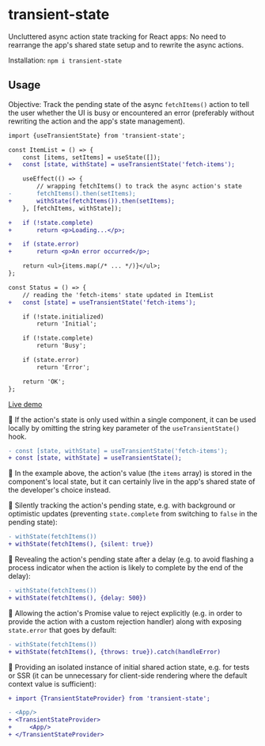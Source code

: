 # transient-state

Uncluttered async action state tracking for React apps: No need to rearrange the app's shared state setup and to rewrite the async actions.

Installation: `npm i transient-state`

## Usage

Objective: Track the pending state of the async `fetchItems()` action to tell the user whether the UI is busy or encountered an error (preferably without rewriting the action and the app's state management).

```diff
import {useTransientState} from 'transient-state';

const ItemList = () => {
    const [items, setItems] = useState([]);
+   const [state, withState] = useTransientState('fetch-items');

    useEffect(() => {
        // wrapping fetchItems() to track the async action's state
-       fetchItems().then(setItems);
+       withState(fetchItems()).then(setItems);
    }, [fetchItems, withState]);

+   if (!state.complete)
+       return <p>Loading...</p>;

+   if (state.error)
+       return <p>An error occurred</p>;

    return <ul>{items.map(/* ... */)}</ul>;
};

const Status = () => {
    // reading the 'fetch-items' state updated in ItemList
+   const [state] = useTransientState('fetch-items');

    if (!state.initialized)
        return 'Initial';

    if (!state.complete)
        return 'Busy';

    if (state.error)
        return 'Error';

    return 'OK';
};
```

[Live demo](https://codesandbox.io/p/sandbox/shared-transient-state-demo-35ktct?file=%2Fsrc%2FItemList.js)

🔹 If the action's state is only used within a single component, it can be used locally by omitting the string key parameter of the `useTransientState()` hook.

```diff
- const [state, withState] = useTransientState('fetch-items');
+ const [state, withState] = useTransientState();
```

🔹 In the example above, the action's value (the `items` array) is stored in the component's local state, but it can certainly live in the app's shared state of the developer's choice instead.

🔹 Silently tracking the action's pending state, e.g. with background or optimistic updates (preventing `state.complete` from switching to `false` in the pending state):

```diff
- withState(fetchItems())
+ withState(fetchItems(), {silent: true})
```

🔹 Revealing the action's pending state after a delay (e.g. to avoid flashing a process indicator when the action is likely to complete by the end of the delay):

```diff
- withState(fetchItems())
+ withState(fetchItems(), {delay: 500})
```

🔹 Allowing the action's Promise value to reject explicitly (e.g. in order to provide the action with a custom rejection handler) along with exposing `state.error` that goes by default:

```diff
- withState(fetchItems())
+ withState(fetchItems(), {throws: true}).catch(handleError)
```

🔹 Providing an isolated instance of initial shared action state, e.g. for tests or SSR (it can be unnecessary for client-side rendering where the default context value is sufficient):

```diff
+ import {TransientStateProvider} from 'transient-state';

- <App/>
+ <TransientStateProvider>
+     <App/>
+ </TransientStateProvider>
```
